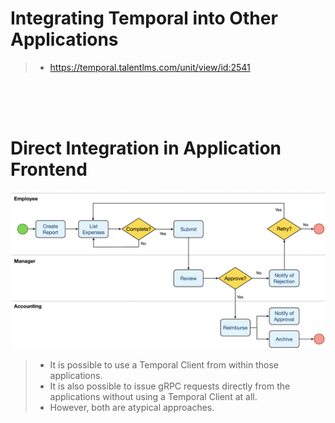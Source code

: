 # Integrating Temporal into Other Applications

> - https://temporal.talentlms.com/unit/view/id:2541

<br />
<br />
<br />



# Direct Integration in Application Frontend

![07-application-frontend-integration](./images/01-expense-report-workflow-diagram.png)

> - It is possible to use a Temporal Client from within those applications.
> - It is also possible to issue gRPC requests directly from the applications without using a Temporal Client at all.
> - However, both are atypical approaches.
